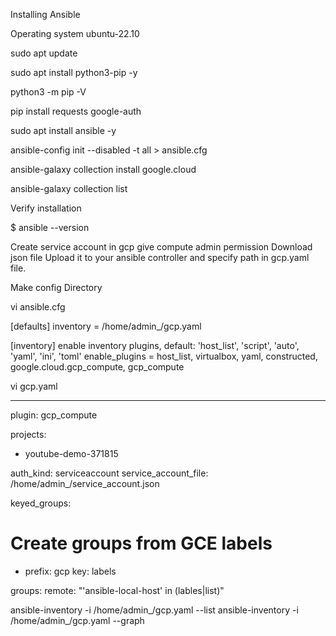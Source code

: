Installing Ansible

Operating system ubuntu-22.10

sudo apt update

sudo apt install python3-pip -y

python3 -m pip -V

pip install requests google-auth

sudo apt install ansible -y

ansible-config init --disabled -t all > ansible.cfg

ansible-galaxy collection install google.cloud

ansible-galaxy collection list

Verify installation

$ ansible --version

Create service account in gcp give compute admin permission
Download json file
Upload it to your ansible controller and specify path in gcp.yaml file.

Make config Directory

vi ansible.cfg

[defaults]
inventory      = /home/admin_/gcp.yaml

[inventory]
enable inventory plugins, default: 'host_list', 'script', 'auto', 'yaml', 'ini', 'toml'
enable_plugins = host_list, virtualbox, yaml, constructed, google.cloud.gcp_compute, gcp_compute

vi gcp.yaml

---
plugin: gcp_compute

projects:
  - youtube-demo-371815

auth_kind: serviceaccount
service_account_file: /home/admin_/service_account.json

keyed_groups:
  # Create groups from GCE labels
  - prefix: gcp
    key: labels

groups:
  remote: "'ansible-local-host' in (lables|list)"
  
  
ansible-inventory -i /home/admin_/gcp.yaml --list
ansible-inventory -i /home/admin_/gcp.yaml --graph
